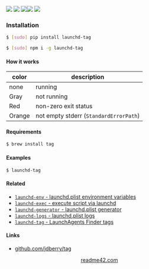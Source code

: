 <!--
https://readme42.com
-->



[![](https://img.shields.io/badge/OS-Unix-blue.svg?longCache=True)]()
[![](https://img.shields.io/pypi/v/launchd-tag.svg?maxAge=3600)](https://pypi.org/project/launchd-tag/)
[![](https://img.shields.io/npm/v/launchd-tag.svg?maxAge=3600)](https://www.npmjs.com/package/launchd-tag)[![](https://img.shields.io/badge/License-Unlicense-blue.svg?longCache=True)](https://unlicense.org/)
[![](https://github.com/andrewp-as-is/launchd-tag/workflows/tests42/badge.svg)](https://github.com/andrewp-as-is/launchd-tag/actions)

### Installation
```bash
$ [sudo] pip install launchd-tag
```

```bash
$ [sudo] npm i -g launchd-tag
```

#### How it works
color|description
-|-
none|running
Gray|not running
Red|non-zero exit status
Orange|not empty stderr (`StandardErrorPath`)

#### Requirements
```bash
$ brew install tag
```

#### Examples
```bash
$ launchd-tag
```

#### Related
+   [`launchd-env` - launchd.plist environment variables](https://pypi.org/project/launchd-env/)
+   [`launchd-exec` - execute script via launchd](https://pypi.org/project/launchd-exec/)
+   [`launchd-generator` - launchd.plist generator](https://pypi.org/project/launchd-generator/)
+   [`launchd-logs` - launchd.plist logs](https://pypi.org/project/launchd-logs/)
+   [`launchd-tag` - LaunchAgents Finder tags](https://pypi.org/project/launchd-tag/)

#### Links
+   [github.com/jdberry/tag](https://github.com/jdberry/tag)

<p align="center">
    <a href="https://readme42.com/">readme42.com</a>
</p>
